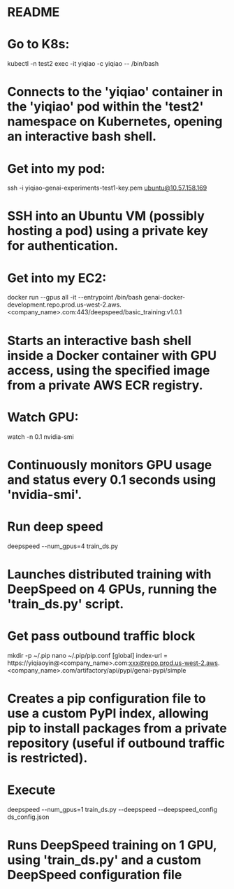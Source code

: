 # README

# Go to K8s:
kubectl -n test2 exec -it yiqiao -c yiqiao -- /bin/bash
# Connects to the 'yiqiao' container in the 'yiqiao' pod within the 'test2' namespace on Kubernetes, opening an interactive bash shell.

# Get into my pod:
ssh -i yiqiao-genai-experiments-test1-key.pem ubuntu@10.57.158.169
# SSH into an Ubuntu VM (possibly hosting a pod) using a private key for authentication.

# Get into my EC2:
docker run --gpus all -it --entrypoint /bin/bash   genai-docker-development.repo.prod.us-west-2.aws.<company_name>.com:443/deepspeed/basic_training:v1.0.1
# Starts an interactive bash shell inside a Docker container with GPU access, using the specified image from a private AWS ECR registry.

# Watch GPU:
watch -n 0.1 nvidia-smi
# Continuously monitors GPU usage and status every 0.1 seconds using 'nvidia-smi'.

# Run deep speed
deepspeed --num_gpus=4 train_ds.py
# Launches distributed training with DeepSpeed on 4 GPUs, running the 'train_ds.py' script.

# Get pass outbound traffic block
mkdir -p ~/.pip
nano ~/.pip/pip.conf
[global]
index-url = https://yiqiaoyin@<company_name>.com:xxx@repo.prod.us-west-2.aws.<company_name>.com/artifactory/api/pypi/genai-pypi/simple
# Creates a pip configuration file to use a custom PyPI index, allowing pip to install packages from a private repository (useful if outbound traffic is restricted).

# Execute
deepspeed --num_gpus=1 train_ds.py --deepspeed --deepspeed_config ds_config.json
# Runs DeepSpeed training on 1 GPU, using 'train_ds.py' and a custom DeepSpeed configuration file